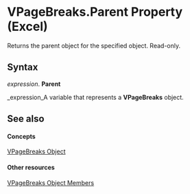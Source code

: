 
# VPageBreaks.Parent Property (Excel)

Returns the parent object for the specified object. Read-only.


## Syntax

 _expression_. **Parent**

 _expression_A variable that represents a  **VPageBreaks** object.


## See also


#### Concepts


 [VPageBreaks Object](ab8f288a-5235-76c9-7b27-81e542cdd141.md)
#### Other resources


 [VPageBreaks Object Members](0f15730f-da06-952a-6693-fa5dcdff2cc1.md)
